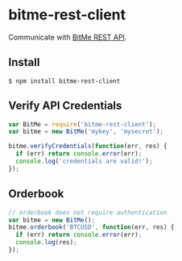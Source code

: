# bitme-rest-client

Communicate with [BitMe REST API](http://bitme.github.io/rest/).

## Install

```
$ npm install bitme-rest-client
```

## Verify API Credentials

```js
var BitMe = require('bitme-rest-client');
var bitme = new BitMe('mykey', 'mysecret');

bitme.verifyCredentials(function(err, res) {
  if (err) return console.error(err);
  console.log('credentials are valid!');
});
```

## Orderbook

```js
// orderbook does not require authentication
var bitme = new BitMe();
bitme.orderbook('BTCUSD', function(err, res) {
  if (err) return console.error(err);
  console.log(res);
});
```
